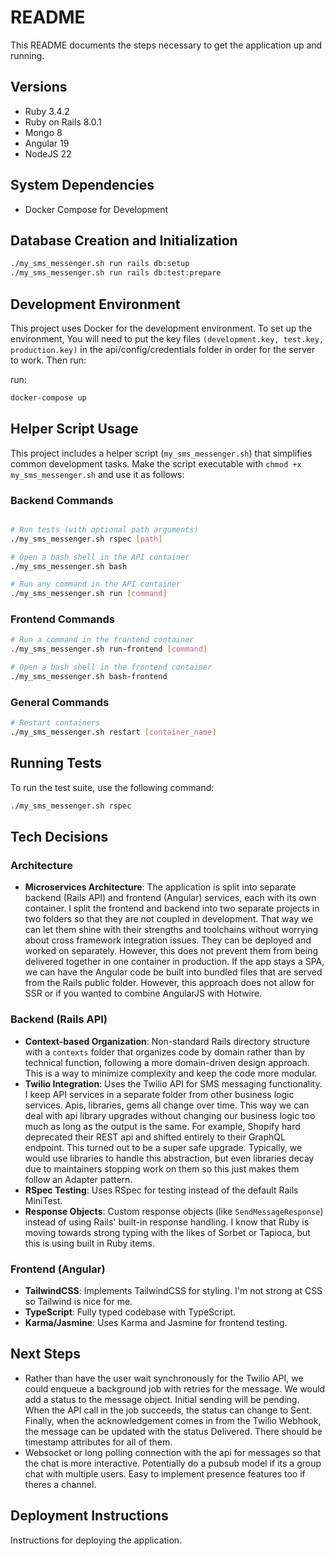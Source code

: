 # README

This README documents the steps necessary to get the application up and running.

## Versions
* Ruby 3.4.2
* Ruby on Rails 8.0.1
* Mongo 8
* Angular 19
* NodeJS 22

## System Dependencies
* Docker Compose for Development

## Database Creation and Initialization
```bash
./my_sms_messenger.sh run rails db:setup
./my_sms_messenger.sh run rails db:test:prepare
```

## Development Environment
This project uses Docker for the development environment. To set up the environment, 
You will need to put the key files `(development.key, test.key, production.key)` in the api/config/credentials folder in order for the server to work. Then run:

run:

```bash
docker-compose up
```


## Helper Script Usage
This project includes a helper script (`my_sms_messenger.sh`) that simplifies common development tasks. Make the script executable with `chmod +x my_sms_messenger.sh` and use it as follows:

### Backend Commands
```bash

# Run tests (with optional path arguments)
./my_sms_messenger.sh rspec [path]

# Open a bash shell in the API container
./my_sms_messenger.sh bash

# Run any command in the API container
./my_sms_messenger.sh run [command]
```

### Frontend Commands
```bash
# Run a command in the frontend container
./my_sms_messenger.sh run-frontend [command]

# Open a bash shell in the frontend container
./my_sms_messenger.sh bash-frontend
```

### General Commands
```bash
# Restart containers
./my_sms_messenger.sh restart [container_name]
```

## Running Tests
To run the test suite, use the following command:

```bash
./my_sms_messenger.sh rspec
```

## Tech Decisions
### Architecture
- **Microservices Architecture**: The application is split into separate backend (Rails API) and frontend (Angular) services, each with its own container.
I split the frontend and backend into two separate projects in two folders so that they are not coupled in development. That way we can let them shine with their strengths and toolchains without worrying about cross framework integration issues. They can be deployed and worked on separately.  However, this does not prevent them from being delivered together in one container in production.  If the app stays a SPA, we can have the Angular code be built into bundled files that are served from the Rails public folder. However, this approach does not allow for SSR or if you wanted to combine AngularJS with Hotwire.

### Backend (Rails API)
- **Context-based Organization**: Non-standard Rails directory structure with a `contexts` folder that organizes code by domain rather than by technical function, following a more domain-driven design approach.
This is a way to minimize complexity and keep the code more modular.
- **Twilio Integration**: Uses the Twilio API for SMS messaging functionality.
I keep API services in a separate folder from other business logic services. Apis, libraries, gems all change over time. This way we can deal with api library upgrades without changing our business logic too much as long as the output is the same. For example, Shopify hard deprecated their REST api and shifted entirely to their GraphQL endpoint. This turned out to be a super safe upgrade. Typically, we would use libraries to handle this abstraction, but even libraries decay due to maintainers stopping work on them so this just makes them follow an Adapter pattern.
- **RSpec Testing**: Uses RSpec for testing instead of the default Rails MiniTest.
- **Response Objects**: Custom response objects (like `SendMessageResponse`) instead of using Rails' built-in response handling.  I know that Ruby is moving towards strong typing with the likes of Sorbet or Tapioca, but this is using built in Ruby items.

### Frontend (Angular)
- **TailwindCSS**: Implements TailwindCSS for styling. I'm not strong at CSS so Tailwind is nice for me.
- **TypeScript**: Fully typed codebase with TypeScript.
- **Karma/Jasmine**: Uses Karma and Jasmine for frontend testing.

## Next Steps
- Rather than have the user wait synchronously for the Twilio API, we could enqueue a background job with retries for the message. We would add a status to the message object. Initial sending will be pending.  When the API call in the job succeeds, the status can change to Sent.  Finally, when the acknowledgement comes in from the Twilio Webhook, the message can be updated with the status Delivered. There should be timestamp attributes for all of them.
- Websocket or long polling connection with the api for messages so that the chat is more interactive. Potentially do a pubsub model if its a group chat with multiple users. Easy to implement presence features too if theres a channel.

## Deployment Instructions
Instructions for deploying the application.
